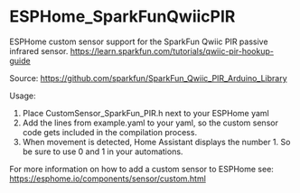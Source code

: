 # ESPHome_SparkFunQwiicPIR
ESPHome custom sensor support for the SparkFun Qwiic PIR passive infrared sensor.
https://learn.sparkfun.com/tutorials/qwiic-pir-hookup-guide

Source: https://github.com/sparkfun/SparkFun_Qwiic_PIR_Arduino_Library

Usage:
1. Place CustomSensor_SparkFun_PIR.h next to your ESPHome yaml
2. Add the lines from example.yaml to your yaml, so the custom sensor code gets included in the compilation process.
3. When movement is detected, Home Assistant displays the number 1. So be sure to use 0 and 1 in your automations.

For more information on how to add a custom sensor to ESPHome see:
https://esphome.io/components/sensor/custom.html
